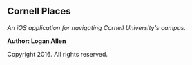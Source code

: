 ## Cornell Places

*An iOS application for navigating Cornell University's campus.*

**Author: Logan Allen**

Copyright 2016. All rights reserved.
